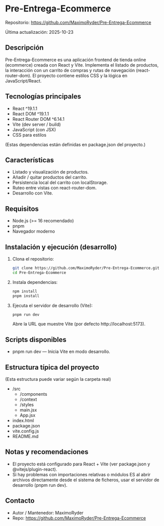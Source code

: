 # Pre-Entrega-Ecommerce

Repositorio: https://github.com/MaximoRyder/Pre-Entrega-Ecommerce

Última actualización: 2025-10-23

## Descripción
Pre-Entrega-Ecommerce es una aplicación frontend de tienda online (ecommerce) creada con React y Vite. Implementa el listado de productos, la interacción con un carrito de compras y rutas de navegación (react-router-dom). El proyecto contiene estilos CSS y la lógica en JavaScript/React.

## Tecnologías principales
- React ^19.1.1
- React DOM ^19.1.1
- React Router DOM ^6.14.1
- Vite (dev server / build)
- JavaScript (con JSX)
- CSS para estilos

(Estas dependencias están definidas en package.json del proyecto.)

## Características
- Listado y visualización de productos.
- Añadir / quitar productos del carrito.
- Persistencia local del carrito con localStorage.
- Ruteo entre vistas con react-router-dom.
- Desarrollo con Vite.

## Requisitos
- Node.js (>= 16 recomendado)
- pnpm
- Navegador moderno

## Instalación y ejecución (desarrollo)
1. Clona el repositorio:
   ```bash
   git clone https://github.com/MaximoRyder/Pre-Entrega-Ecommerce.git
   cd Pre-Entrega-Ecommerce
   ```

2. Instala dependencias:
   ```bash
   npm install
   pnpm install
   ```

3. Ejecuta el servidor de desarrollo (Vite):
   ```bash
   pnpm run dev
   ```
   Abre la URL que muestre Vite (por defecto http://localhost:5173).

## Scripts disponibles
- pnpm run dev — Inicia Vite en modo desarrollo.

## Estructura típica del proyecto
(Esta estructura puede variar según la carpeta real)

 
- /src
  - /components
  - /context
  - /styles  
  - main.jsx
  - App.jsx
- index.html
- package.json
- vite.config.js
- README.md

## Notas y recomendaciones
- El proyecto está configurado para React + Vite (ver package.json y @vitejs/plugin-react).
- Si hay problemas con importaciones relativas o módulos ES al abrir archivos directamente desde el sistema de ficheros, usar el servidor de desarrollo (pnpm run dev).

## Contacto
- Autor / Mantenedor: MaximoRyder
- Repo: https://github.com/MaximoRyder/Pre-Entrega-Ecommerce
